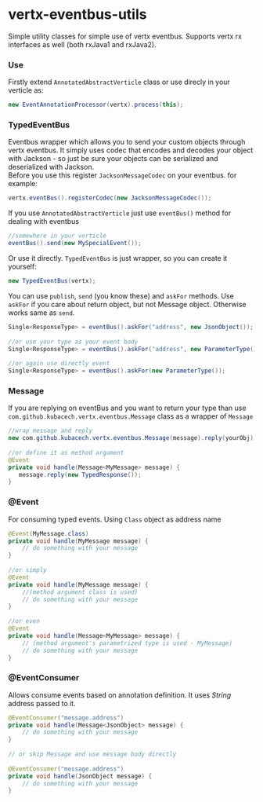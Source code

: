 # vertx-eventbus-utils
Simple utility classes for simple use of vertx eventbus.
Supports vertx rx interfaces as well (both rxJava1 and rxJava2). 

### Use
Firstly extend  `AnnotatedAbstractVerticle` class or use direcly in your verticle as:
```java
new EventAnnotationProcessor(vertx).process(this);
```

### TypedEventBus
Eventbus wrapper which allows you to send your custom objects through vertx eventbus.
It simply uses codec that encodes and decodes your object with Jackson - so just be sure your objects can be 
serialized and deserialized with Jackson.  
Before you use this register `JacksonMessageCodec` on your eventbus. for example:

```java
vertx.eventBus().registerCodec(new JacksonMessageCodec());
```

If you use `AnnotatedAbstractVerticle` just use `eventBus()` method for dealing with eventbus

```java
//somewhere in your verticle
eventBus().send(new MySpecialEvent());
```
Or use it directly. `TypedEventBus` is just wrapper, so you can create it yourself:
```java
new TypedEventBus(vertx);
```

You can use `publish`, `send` (you know these) and `askFor` methods. Use `askFor` if you care about
return object, but not Message object. Otherwise works same as `send`.

```java
Single<ResponseType> = eventBus().askFor("address", new JsonObject());
  
//or use your type as your event body
Single<ResponseType> = eventBus().askFor("address", new ParameterType());
  
//or again use directly event
Single<ResponseType> = eventBus().askFor(new ParameterType());
```

### Message
If you are replying on eventBus and you want to return your type than use
 `com.github.kubacech.vertx.eventbus.Message` class as a wrapper of `Message`
 
 ```java
//wrap message and reply
new com.github.kubacech.vertx.eventbus.Message(message).reply(yourObj);
  
//or define it as method argument
@Event
private void handle(Message<MyMessage> message) {
    message.reply(new TypedResponse());
}
 ```

### @Event
For consuming typed events. Using `Class` object as address name

```java
@Event(MyMessage.class)
private void handle(MyMessage message) {
    // do something with your message
}
  
//or simply 
@Event
private void handle(MyMessage message) {
    //(method argument class is used) 
    // do something with your message
}
  
//or even
@Event
private void handle(Message<MyMessage> message) {
    // (method argument's parametrized type is used - MyMessage) 
    // do something with your message
}
```


### @EventConsumer
Allows consume events based on annotation definition. It uses *String* address passed to it.  


```java
@EventConsumer("message.address")
private void handle(Message<JsonObject> message) {
    // do something with your message
}
 
// or skip Message and use message body directly
 
@EventConsumer("message.address")
private void handle(JsonObject message) {
    // do something with your message
}
```

